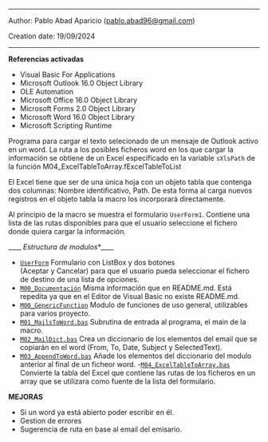 --------------------------------------------------------
Author: Pablo Abad Aparicio  (pablo.abad96@gmail.com)

Creation date: 19/09/2024

--------------------------------------------------------

____**Referencias activadas**____
- Visual Basic For Applications
- Microsoft Outlook 16.0 Object Library
- OLE Automation
- Microsoft Office 16.0 Object Library
- Microsoft Forms 2.0 Object Library
- Microsoft Word 16.0 Object Library
- Microsoft Scripting Runtime

Programa para cargar el texto selecionado de un mensaje
de Outlook activo en un word. La ruta a los posibles ficheros
word en los que cargar la información se obtiene de un Excel
especificado en la variable `sXlsPath` de la función
M04_ExcelTableToArray.fExcelTableToList

El Excel tiene que ser de una única hoja con un objeto tabla
que contenga dos columnas: Nombre identificativo, Path.
De esta forma al carga  nuevos registros en el objeto tabla
la macro los incorporará directamente.

Al principio de la macro se muestra el formulario `UserForm1`.
Contiene una lista de las rutas disponibles para que el usuario
seleccione el fichero donde quiera cargar la información.

____ *Estructura de modulos**____
- [`UserForm`](/UserForm1.frm) Formulario con ListBox y dos botones  
(Aceptar y Cancelar) para que el usuario pueda seleccionar el fichero de 
destino de una lista de opciones.
- [`M00_Documentación`](/M00_Documentacion.bas) Misma información que en 
README.md. Está repedita  ya que en el Editor de Visual Basic no existe 
README.md.
- [`M00_GenericFunction`](/M00_GenericFunctions.bas) Modulo de funciones 
de uso general, utilizables para varios proyecto.
- [`M01_MailsToWord.bas`](/M01_MailsToWord.bas) Subrutina de entrada al 
programa, el main de la macro.
- [`M02_MailDict.bas`](/M02_MailDict.bas) Crea un diccionario de los 
elementos del email que se copiarán en el word (From, To, Date, Subject y 
SelectedText).
- [`M03_AppendToWord.bas`](/M03_AppendToWord.bas) Añade los elementos
del diccionario del modulo anterior al final de un ficheor word.
-[`M04_ExcelTableToArray.bas`](/M04_ExcelTableToArray.bas) Convierte
la tabla del Excel que contiene las rutas de los ficheros en un array
que se utilizara como fuente de la lista del formulario.

____**MEJORAS**____
- Si un word ya está abierto poder escribir en él.
- Gestion de errores
- Sugerencia de ruta en base al email del emisario.
